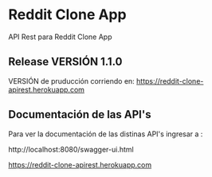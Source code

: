 # Reddit Clone App
API Rest para Reddit Clone App

## Release VERSIÓN 1.1.0

VERSIÓN de pruducción corriendo en: https://reddit-clone-apirest.herokuapp.com

## Documentación de las API's

Para ver la documentación de las distinas API's ingresar a :

http://localhost:8080/swagger-ui.html

https://reddit-clone-apirest.herokuapp.com

